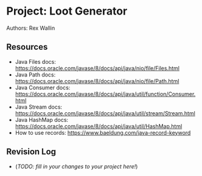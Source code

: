 # Project: Loot Generator

Authors: Rex Wallin

## Resources

*   Java Files docs: https://docs.oracle.com/javase/8/docs/api/java/nio/file/Files.html
*   Java Path docs: https://docs.oracle.com/javase/8/docs/api/java/nio/file/Path.html
*   Java Consumer docs: https://docs.oracle.com/javase/8/docs/api/java/util/function/Consumer.html
*   Java Stream docs: https://docs.oracle.com/javase/8/docs/api/java/util/stream/Stream.html
*   Java HashMap docs: https://docs.oracle.com/javase/8/docs/api/java/util/HashMap.html
*   How to use records: https://www.baeldung.com/java-record-keyword


## Revision Log

*   (_TODO: fill in your changes to your project here!_)

